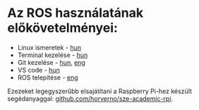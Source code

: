 # Az ROS használatának előkövetelményei:
- Linux ismeretek - [hun](https://github.com/horverno/sze-academic-rpi/blob/master/linuxtut.md)
- Terminal kezelése - [hun](https://github.com/horverno/sze-academic-rpi/blob/master/linuxtut.md)
- Git kezelése - [hun](https://github.com/horverno/sze-academic-rpi/blob/master/gittut.md), [eng](https://lab.github.com/)
- VS code - [hun](https://github.com/horverno/sze-academic-rpi/blob/master/vscode.md)
- ROS telepítése - [eng](http://wiki.ros.org/kinetic/Installation/Ubuntu)

Ezezeket legegyszerűbb elsajátítani a Raspberry Pi-hez készült segédanyaggal: 
[github.com/horverno/sze-academic-rpi](https://github.com/horverno/sze-academic-rpi).
